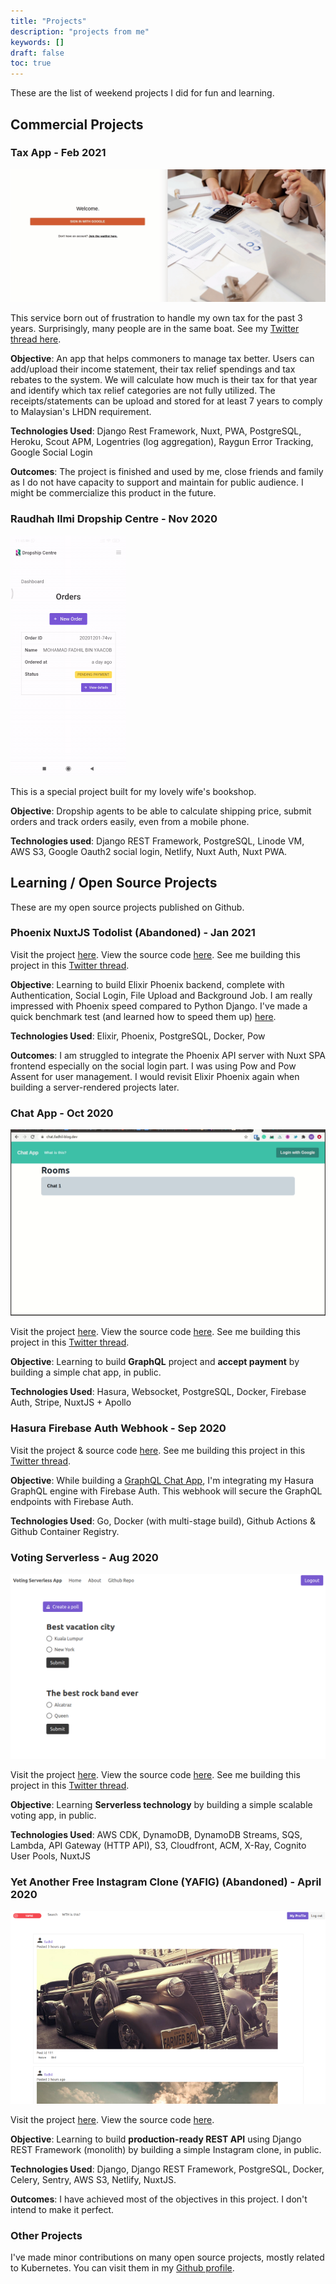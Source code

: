 ```yaml
---
title: "Projects"
description: "projects from me"
keywords: []
draft: false
toc: true
---
```


These are the list of weekend projects I did for fun and learning.

## Commercial Projects

### Tax App - Feb 2021

![Tax app](tax-app.gif)

This service born out of frustration to handle my own tax for the past 3 years. Surprisingly, many people are in the same boat. See my [Twitter thread here](https://twitter.com/sdil/status/1356596620515704832).

**Objective**: An app that helps commoners to manage tax better. Users can add/upload their income statement, their tax relief spendings and tax rebates to the system. We will calculate how much is their tax for that year and identify which tax relief categories are not fully utilized. The receipts/statements can be upload and stored for at least 7 years to comply to Malaysian's LHDN requirement.

**Technologies Used**: Django Rest Framework, Nuxt, PWA, PostgreSQL, Heroku, Scout APM, Logentries (log aggregation), Raygun Error Tracking, Google Social Login

**Outcomes**: The project is finished and used by me, close friends and family as I do not have capacity to support and maintain for public audience. I might be commercialize this product in the future.

### Raudhah Ilmi Dropship Centre - Nov 2020

![raudhah ilmi](raudhahilmi.gif)

This is a special project built for my lovely wife's bookshop.

**Objective**: Dropship agents to be able to calculate shipping price, submit orders and track orders easily, even from a mobile phone.

**Technologies used**: Django REST Framework, PostgreSQL, Linode VM, AWS S3, Google Oauth2 social login, Netlify, Nuxt Auth, Nuxt PWA.

## Learning / Open Source Projects

These are my open source projects published on Github.

### Phoenix NuxtJS Todolist (Abandoned) - Jan 2021

Visit the project [here](https://todo-app-phoenix-nuxtjs.vercel.app/todo). View the source code [here](https://github.com/sdil/todo-app-phoenix-nuxtjs). See me building this project in this [Twitter thread](https://twitter.com/sdil/status/1349369045284311044).

**Objective**: Learning to build Elixir Phoenix backend, complete with Authentication, Social Login, File Upload and Background Job. I am really impressed with Phoenix speed compared to Python Django. I've made a quick benchmark test (and learned how to speed them up) [here](https://github.com/sdil/benchmark-frameworks).

**Technologies Used**: Elixir, Phoenix, PostgreSQL, Docker, Pow

**Outcomes**: I am struggled to integrate the Phoenix API server with Nuxt SPA frontend especially on the social login part. I was using Pow and Pow Assent for user management. I would revisit Elixir Phoenix again when building a server-rendered projects later.

### Chat App - Oct 2020

![chat app](chat.gif)

Visit the project [here](https://chat.fadhil-blog.dev). View the source code [here](https://github.com/sdil/graphql-chat). See me building this project in this [Twitter thread](https://twitter.com/sdil/status/1306045334414479360).

**Objective**: Learning to build **GraphQL** project and **accept payment** by building a simple chat app, in public.

**Technologies Used**: Hasura, Websocket, PostgreSQL, Docker, Firebase Auth, Stripe, NuxtJS + Apollo

### Hasura Firebase Auth Webhook - Sep 2020

Visit the project & source code [here](https://github.com/sdil/hasura-firebase-auth-webhook). See me building this project in this [Twitter thread](https://twitter.com/sdil/status/1309432290930380801).

**Objective**: While building a [GraphQL Chat App](#chat-app---wip), I'm integrating my Hasura GraphQL engine with Firebase Auth. This webhook will secure the GraphQL endpoints with Firebase Auth.

**Technologies Used**: Go, Docker (with multi-stage build), Github Actions & Github Container Registry.

### Voting Serverless - Aug 2020

![voting serverless](voting-serverless.png)

Visit the project [here](https://vote.fadhil-blog.dev). View the source code [here](https://github.com/sdil/voting-serverless-cdk). See me building this project in this [Twitter thread](https://twitter.com/sdil/status/1284816892301959168).

**Objective**: Learning **Serverless technology** by building a simple scalable voting app, in public.

**Technologies Used**: AWS CDK, DynamoDB, DynamoDB Streams, SQS, Lambda, API Gateway (HTTP API), S3, Cloudfront, ACM, X-Ray, Cognito User Pools, NuxtJS

### Yet Another Free Instagram Clone (YAFIG) (Abandoned) - April 2020

![YAFIG](yafig.png)

Visit the project [here](https://yafig.netlify.app). View the source code [here](https://github.com/yafig/api-server-monolith).

**Objective**: Learning to build **production-ready REST API** using Django REST Framework (monolith) by building a simple Instagram clone, in public.

**Technologies Used**: Django, Django REST Framework, PostgreSQL, Docker, Celery, Sentry, AWS S3, Netlify, NuxtJS.

**Outcomes**: I have achieved most of the objectives in this project. I don't intend to make it perfect.

### Other Projects

I've made minor contributions on many open source projects, mostly related to Kubernetes. You can visit them in my [Github profile](https://github.com/sdil?tab=repositories).
